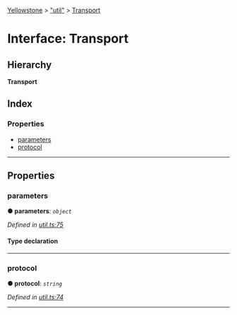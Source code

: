 [Yellowstone](../README.md) > ["util"](../modules/_util_.md) > [Transport](../interfaces/_util_.transport.md)

# Interface: Transport

## Hierarchy

**Transport**

## Index

### Properties

* [parameters](_util_.transport.md#parameters)
* [protocol](_util_.transport.md#protocol)

---

## Properties

<a id="parameters"></a>

###  parameters

**● parameters**: *`object`*

*Defined in [util.ts:75](https://github.com/mbullington/yellowstone/blob/ac27865/lib/util.ts#L75)*

#### Type declaration

[key: `string`]: `string`

___
<a id="protocol"></a>

###  protocol

**● protocol**: *`string`*

*Defined in [util.ts:74](https://github.com/mbullington/yellowstone/blob/ac27865/lib/util.ts#L74)*

___

